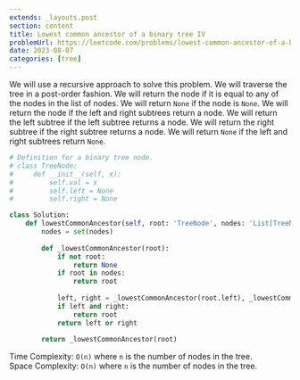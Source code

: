 ```yaml
---
extends: _layouts.post
section: content
title: Lowest common ancestor of a binary tree IV
problemUrl: https://leetcode.com/problems/lowest-common-ancestor-of-a-binary-tree-iv/
date: 2023-08-07
categories: [tree]
---
```


We will use a recursive approach to solve this problem. We will traverse the tree in a post-order fashion. We will return the node if it is equal to any of the nodes in the list of nodes. We will return `None` if the node is `None`. We will return the node if the left and right subtrees return a node. We will return the left subtree if the left subtree returns a node. We will return the right subtree if the right subtree returns a node. We will return `None` if the left and right subtrees return `None`.

```python
# Definition for a binary tree node.
# class TreeNode:
#     def __init__(self, x):
#         self.val = x
#         self.left = None
#         self.right = None

class Solution:
    def lowestCommonAncestor(self, root: 'TreeNode', nodes: 'List[TreeNode]') -> 'TreeNode':
        nodes = set(nodes)
        
        def _lowestCommonAncestor(root):
            if not root:
                return None
            if root in nodes:
                return root
            
            left, right = _lowestCommonAncestor(root.left), _lowestCommonAncestor(root.right)
            if left and right:
                return root
            return left or right
        
        return _lowestCommonAncestor(root)
```

Time Complexity: `O(n)` where `n` is the number of nodes in the tree. <br/>
Space Complexity: `O(n)` where `n` is the number of nodes in the tree.

